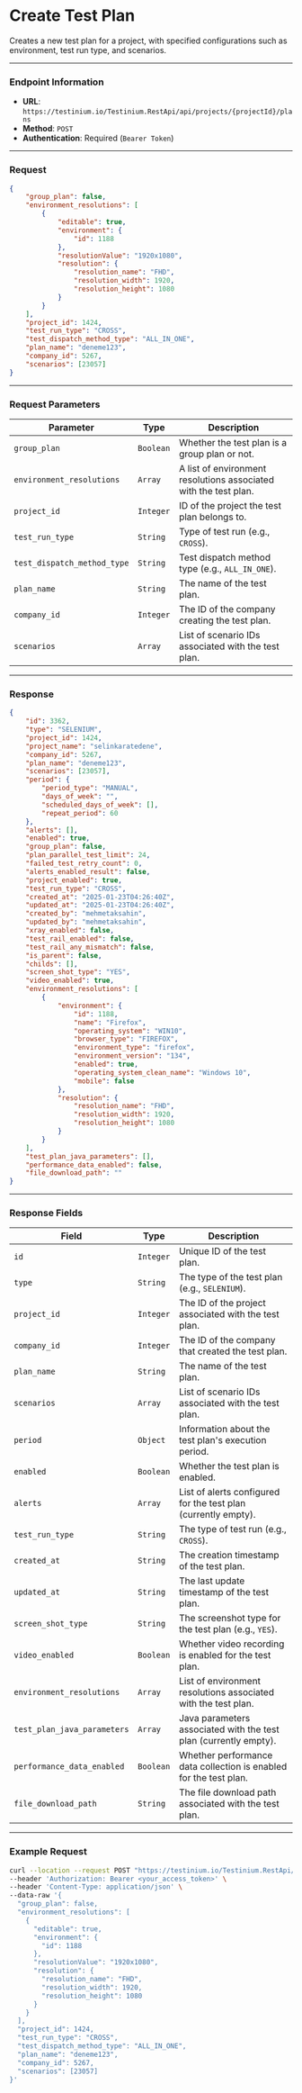 # Create Test Plan

Creates a new test plan for a project, with specified configurations such as environment, test run type, and scenarios.

***

### Endpoint Information

* **URL**: `https://testinium.io/Testinium.RestApi/api/projects/{projectId}/plans`
* **Method**: `POST`
* **Authentication**: Required (`Bearer Token`)

***

### Request

```json
{
    "group_plan": false,
    "environment_resolutions": [
        {
            "editable": true,
            "environment": {
                "id": 1188
            },
            "resolutionValue": "1920x1080",
            "resolution": {
                "resolution_name": "FHD",
                "resolution_width": 1920,
                "resolution_height": 1080
            }
        }
    ],
    "project_id": 1424,
    "test_run_type": "CROSS",
    "test_dispatch_method_type": "ALL_IN_ONE",
    "plan_name": "deneme123",
    "company_id": 5267,
    "scenarios": [23057]
}

```

***

### Request Parameters

| Parameter                   | Type      | Description                                                      |
| --------------------------- | --------- | ---------------------------------------------------------------- |
| `group_plan`                | `Boolean` | Whether the test plan is a group plan or not.                    |
| `environment_resolutions`   | `Array`   | A list of environment resolutions associated with the test plan. |
| `project_id`                | `Integer` | ID of the project the test plan belongs to.                      |
| `test_run_type`             | `String`  | Type of test run (e.g., `CROSS`).                                |
| `test_dispatch_method_type` | `String`  | Test dispatch method type (e.g., `ALL_IN_ONE`).                  |
| `plan_name`                 | `String`  | The name of the test plan.                                       |
| `company_id`                | `Integer` | The ID of the company creating the test plan.                    |
| `scenarios`                 | `Array`   | List of scenario IDs associated with the test plan.              |

***

### Response

```json
{
    "id": 3362,
    "type": "SELENIUM",
    "project_id": 1424,
    "project_name": "selinkaratedene",
    "company_id": 5267,
    "plan_name": "deneme123",
    "scenarios": [23057],
    "period": {
        "period_type": "MANUAL",
        "days_of_week": "",
        "scheduled_days_of_week": [],
        "repeat_period": 60
    },
    "alerts": [],
    "enabled": true,
    "group_plan": false,
    "plan_parallel_test_limit": 24,
    "failed_test_retry_count": 0,
    "alerts_enabled_result": false,
    "project_enabled": true,
    "test_run_type": "CROSS",
    "created_at": "2025-01-23T04:26:40Z",
    "updated_at": "2025-01-23T04:26:40Z",
    "created_by": "mehmetaksahin",
    "updated_by": "mehmetaksahin",
    "xray_enabled": false,
    "test_rail_enabled": false,
    "test_rail_any_mismatch": false,
    "is_parent": false,
    "childs": [],
    "screen_shot_type": "YES",
    "video_enabled": true,
    "environment_resolutions": [
        {
            "environment": {
                "id": 1188,
                "name": "Firefox",
                "operating_system": "WIN10",
                "browser_type": "FIREFOX",
                "environment_type": "firefox",
                "environment_version": "134",
                "enabled": true,
                "operating_system_clean_name": "Windows 10",
                "mobile": false
            },
            "resolution": {
                "resolution_name": "FHD",
                "resolution_width": 1920,
                "resolution_height": 1080
            }
        }
    ],
    "test_plan_java_parameters": [],
    "performance_data_enabled": false,
    "file_download_path": ""
}

```

***

### Response Fields

| Field                       | Type      | Description                                                       |
| --------------------------- | --------- | ----------------------------------------------------------------- |
| `id`                        | `Integer` | Unique ID of the test plan.                                       |
| `type`                      | `String`  | The type of the test plan (e.g., `SELENIUM`).                     |
| `project_id`                | `Integer` | The ID of the project associated with the test plan.              |
| `company_id`                | `Integer` | The ID of the company that created the test plan.                 |
| `plan_name`                 | `String`  | The name of the test plan.                                        |
| `scenarios`                 | `Array`   | List of scenario IDs associated with the test plan.               |
| `period`                    | `Object`  | Information about the test plan's execution period.               |
| `enabled`                   | `Boolean` | Whether the test plan is enabled.                                 |
| `alerts`                    | `Array`   | List of alerts configured for the test plan (currently empty).    |
| `test_run_type`             | `String`  | The type of test run (e.g., `CROSS`).                             |
| `created_at`                | `String`  | The creation timestamp of the test plan.                          |
| `updated_at`                | `String`  | The last update timestamp of the test plan.                       |
| `screen_shot_type`          | `String`  | The screenshot type for the test plan (e.g., `YES`).              |
| `video_enabled`             | `Boolean` | Whether video recording is enabled for the test plan.             |
| `environment_resolutions`   | `Array`   | List of environment resolutions associated with the test plan.    |
| `test_plan_java_parameters` | `Array`   | Java parameters associated with the test plan (currently empty).  |
| `performance_data_enabled`  | `Boolean` | Whether performance data collection is enabled for the test plan. |
| `file_download_path`        | `String`  | The file download path associated with the test plan.             |

***

### Example Request

```bash
curl --location --request POST "https://testinium.io/Testinium.RestApi/api/projects/{projectId}/plans" \
--header 'Authorization: Bearer <your_access_token>' \
--header 'Content-Type: application/json' \
--data-raw '{
  "group_plan": false,
  "environment_resolutions": [
    {
      "editable": true,
      "environment": {
        "id": 1188
      },
      "resolutionValue": "1920x1080",
      "resolution": {
        "resolution_name": "FHD",
        "resolution_width": 1920,
        "resolution_height": 1080
      }
    }
  ],
  "project_id": 1424,
  "test_run_type": "CROSS",
  "test_dispatch_method_type": "ALL_IN_ONE",
  "plan_name": "deneme123",
  "company_id": 5267,
  "scenarios": [23057]
}'
```
